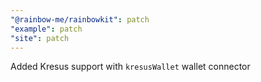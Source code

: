 ```yaml
---
"@rainbow-me/rainbowkit": patch
"example": patch
"site": patch
---
```


Added Kresus support with `kresusWallet` wallet connector
